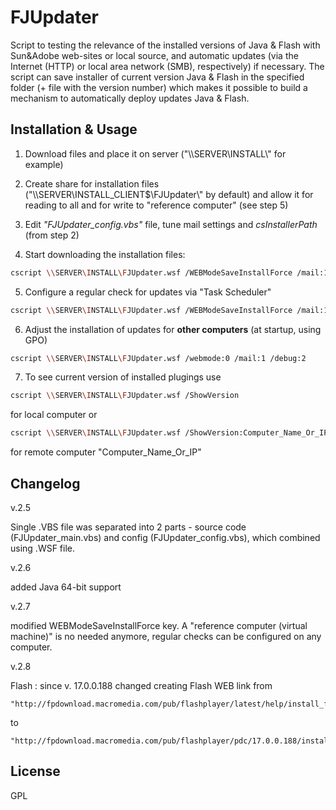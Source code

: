 FJUpdater
=========

Script to testing the relevance of the installed versions of Java &amp; Flash with Sun&amp;Adobe web-sites or local source, and automatic updates (via the Internet (HTTP) or local area network (SMB), respectively) if necessary. The script can save installer of current version Java &amp; Flash in the specified folder (+ file with the version number)  which makes it possible to build a mechanism to automatically deploy updates Java &amp; Flash.

Installation & Usage
--------------------
1) Download files and place it on server ("\\\\SERVER\\INSTALL\\" for example)

2) Create share for installation files ("\\\\SERVER\\INSTALL_CLIENT$\\FJUpdater\\" by default) and allow it for reading to all and for write to "reference computer" (see step 5)

3) Edit *"FJUpdater_config.vbs"* file, tune mail settings and *csInstallerPath* (from step 2)

4) Start downloading the installation files:

```sh
cscript \\SERVER\INSTALL\FJUpdater.wsf /WEBModeSaveInstallForce /mail:1 /debug:3
```

5) Configure a regular check for updates via "Task Scheduler"
```sh
cscript \\SERVER\INSTALL\FJUpdater.wsf /WEBModeSaveInstallForce /mail:1 /debug:3
```

6) Adjust the installation of updates for **other computers** (at startup, using GPO)
```sh
cscript \\SERVER\INSTALL\FJUpdater.wsf /webmode:0 /mail:1 /debug:2
```

7) To see current version of installed plugings use
```sh
cscript \\SERVER\INSTALL\FJUpdater.wsf /ShowVersion
```
for local computer or
```sh
cscript \\SERVER\INSTALL\FJUpdater.wsf /ShowVersion:Computer_Name_Or_IP
```
for remote computer "Computer_Name_Or_IP"



Changelog
--------------

v.2.5

  Single .VBS file was separated into 2 parts - source code (FJUpdater_main.vbs) and config (FJUpdater_config.vbs), which combined using .WSF file.

v.2.6

  added Java 64-bit support

v.2.7

  modified WEBModeSaveInstallForce key. A "reference computer (virtual machine)" is no needed anymore, regular checks can be configured on any computer.

v.2.8

  Flash : since v. 17.0.0.188 changed creating Flash WEB link from

    "http://fpdownload.macromedia.com/pub/flashplayer/latest/help/install_flash_player_ax.exe"
  to

    "http://fpdownload.macromedia.com/pub/flashplayer/pdc/17.0.0.188/install_flash_player_ax.exe"

License
----

GPL

